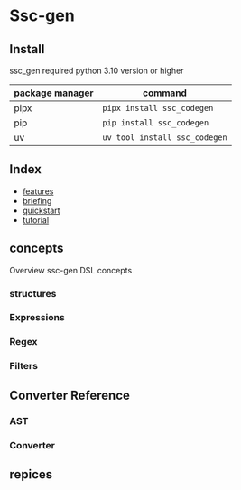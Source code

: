 # Ssc-gen

## Install

ssc_gen required python 3.10 version or higher

| package manager | command                       |
|-----------------|-------------------------------|
| pipx            | `pipx install ssc_codegen`    |
| pip             | `pip install ssc_codegen`     |
| uv              | `uv tool install ssc_codegen` |

## Index

- [features](features.md)
- [briefing](briefing.md)
- [quickstart](quickstart.md)
- [tutorial](tutorial.md)

## concepts

Overview ssc-gen DSL concepts
### structures

### Expressions
### Regex
### Filters
## Converter Reference
### AST
### Converter

## repices